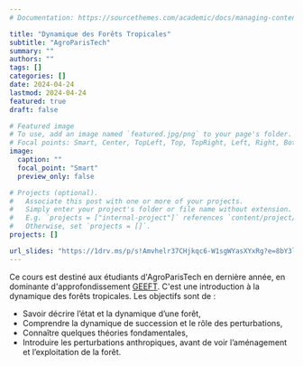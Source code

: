 ```yaml
---
# Documentation: https://sourcethemes.com/academic/docs/managing-content/

title: "Dynamique des Forêts Tropicales"
subtitle: "AgroParisTech"
summary: ""
authors: ""
tags: []
categories: []
date: 2024-04-24
lastmod: 2024-04-24
featured: true
draft: false

# Featured image
# To use, add an image named `featured.jpg/png` to your page's folder.
# Focal points: Smart, Center, TopLeft, Top, TopRight, Left, Right, BottomLeft, Bottom, BottomRight.
image:
  caption: ""
  focal_point: "Smart"
  preview_only: false

# Projects (optional).
#   Associate this post with one or more of your projects.
#   Simply enter your project's folder or file name without extension.
#   E.g. `projects = ["internal-project"]` references `content/project/deep-learning/index.md`.
#   Otherwise, set `projects = []`.
projects: []

url_slides: "https://1drv.ms/p/s!Amvhelr37CHjkqc6-W1sgWYasXYxRg?e=8bY3li"
---
```


Ce cours est destiné aux étudiants d'AgroParisTech en dernière année, en dominante d'approfondissement [GEEFT](https://www.genv-agroparistech.fr/fr/nos-formations/ingenieur-agroparistech-da-geeft).
C'est une introduction à la dynamique des forêts tropicales. Les objectifs sont de :
- Savoir décrire l’état et la dynamique d’une forêt,
- Comprendre la dynamique de succession et le rôle des perturbations,
- Connaître quelques théories fondamentales,
- Introduire les perturbations anthropiques, avant de voir l’aménagement et l’exploitation de la forêt.
